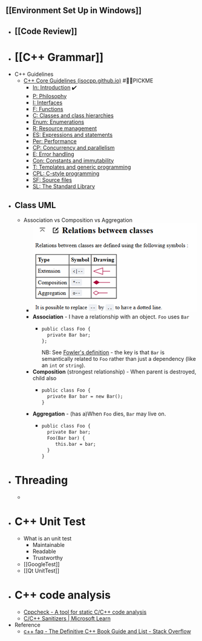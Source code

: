 ## [[Environment Set Up in Windows]]
- ## [[Code Review]]
- # [[C++ Grammar]]
- C++ Guidelines
	- [C++ Core Guidelines (isocpp.github.io)](https://isocpp.github.io/CppCoreGuidelines/CppCoreGuidelines) #🙋🏻PICKME
		- [In: Introduction](https://isocpp.github.io/CppCoreGuidelines/CppCoreGuidelines#S-introduction) ✔️
		- [P: Philosophy](https://isocpp.github.io/CppCoreGuidelines/CppCoreGuidelines#S-philosophy)
		- [I: Interfaces](https://isocpp.github.io/CppCoreGuidelines/CppCoreGuidelines#S-interfaces)
		- [F: Functions](https://isocpp.github.io/CppCoreGuidelines/CppCoreGuidelines#S-functions)
		- [C: Classes and class hierarchies](https://isocpp.github.io/CppCoreGuidelines/CppCoreGuidelines#S-class)
		- [Enum: Enumerations](https://isocpp.github.io/CppCoreGuidelines/CppCoreGuidelines#S-enum)
		- [R: Resource management](https://isocpp.github.io/CppCoreGuidelines/CppCoreGuidelines#S-resource)
		- [ES: Expressions and statements](https://isocpp.github.io/CppCoreGuidelines/CppCoreGuidelines#S-expr)
		- [Per: Performance](https://isocpp.github.io/CppCoreGuidelines/CppCoreGuidelines#S-performance)
		- [CP: Concurrency and parallelism](https://isocpp.github.io/CppCoreGuidelines/CppCoreGuidelines#S-concurrency)
		- [E: Error handling](https://isocpp.github.io/CppCoreGuidelines/CppCoreGuidelines#S-errors)
		- [Con: Constants and immutability](https://isocpp.github.io/CppCoreGuidelines/CppCoreGuidelines#S-const)
		- [T: Templates and generic programming](https://isocpp.github.io/CppCoreGuidelines/CppCoreGuidelines#S-templates)
		- [CPL: C-style programming](https://isocpp.github.io/CppCoreGuidelines/CppCoreGuidelines#S-cpl)
		- [SF: Source files](https://isocpp.github.io/CppCoreGuidelines/CppCoreGuidelines#S-source)
		- [SL: The Standard Library](https://isocpp.github.io/CppCoreGuidelines/CppCoreGuidelines#sl-the-standard-library)
- ## Class UML
	- Association vs Composition vs Aggregation
		- ![image.png](../assets/image_1721626097937_0.png)
		- **Association** - I have a relationship with an object. `Foo` uses `Bar`
			- ```
			  public class Foo {         
			    private Bar bar;
			  };
			  ```
			  NB: See [Fowler's definition](https://martinfowler.com/bliki/DependencyAndAssociation.html) - the key is that `Bar` is semantically related to `Foo` rather than just a dependency (like an `int` or `string`).
		- **Composition** (strongest relationship) - When parent is destroyed, child also
			- ```
			  public class Foo {
			    private Bar bar = new Bar(); 
			  }
			  ```
		- **Aggregation** - (has a)When `Foo` dies, `Bar` may live on.
			- ```
			  public class Foo { 
			    private Bar bar; 
			    Foo(Bar bar) { 
			       this.bar = bar; 
			    }
			  }
			  ```
- # Threading
	-
- # C++ Unit Test
	- What is an unit test
		- Maintainable
		- Readable
		- Trustworthy
	- [[GoogleTest]]
	- [[Qt UnitTest]]
- # C++ code analysis
	- [Cppcheck - A tool for static C/C++ code analysis](https://cppcheck.sourceforge.io/)
	- [C/C++ Sanitizers | Microsoft Learn](https://learn.microsoft.com/en-us/cpp/sanitizers/?view=msvc-170)
- Reference
	- [c++ faq - The Definitive C++ Book Guide and List - Stack Overflow](https://stackoverflow.com/questions/388242/the-definitive-c-book-guide-and-list)